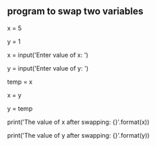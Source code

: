 ## program to swap two variables

x = 5

y = 1

x = input('Enter value of x: ')

y = input('Enter value of y: ')

temp = x

x = y

y = temp

print('The value of x after swapping: {}'.format(x))

print('The value of y after swapping: {}'.format(y))
